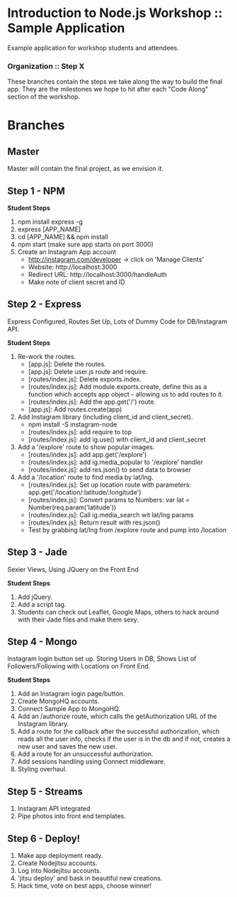 # Introduction to Node.js Workshop :: Sample Application

Example application for workshop students and attendees.

### Organization :: Step X

These branches contain the steps we take along the way to build the final app. They are the milestones we hope to hit after each "Code Along" section of the workshop.

# Branches

## Master

Master will contain the final project, as we envision it.



## Step 1 - NPM

__Student Steps__

1. npm install express -g
2. express [APP_NAME]
3. cd [APP_NAME] && npm install
4. npm start (make sure app starts on port 3000)
5. Create an Instagram App account
    - http://instagram.com/developer -> click on 'Manage Clients'
    - Website: http://localhost:3000
    - Redirect URL: http://localhost:3000/handleAuth
    - Make note of client secret and ID



## Step 2 - Express

Express Configured, Routes Set Up, Lots of Dummy Code for DB/Instagram API.

__Student Steps__

1. Re-work the routes.
	- [app.js]: Delete the routes. 
	- [app.js]: Delete user.js route and require.
	- [routes/index.js]: Delete exports.index.
	- [routes/index.js]: Add module.exports.create, define this as a function which accepts app object - allowing us to add routes to it.
	- [routes/index.js]: Add the app.get('/') route.
	- [app.js]: Add routes.create(app)
2. Add Instagram library (including client_id and client_secret).
	- npm install -S instagram-node
	- [routes/index.js]: add require to top
	- [routes/index.js]: add ig.use() with client_id and client_secret
3. Add a '/explore' route to show popular images.
	- [routes/index.js]: add app.get('/explore')
	- [routes/index.js]: add ig.media_popular to '/explore' handler
	- [routes/index.js]: add res.json() to send data to browser
4. Add a '/location' route to find media by lat/lng.
	- [routes/index.js]: Set up location route with parameters: app.get('/location/:latitude/:longitude')
	- [routes/index.js]: Convert params to Numbers: var lat = Number(req.param('latitude'))
	- [routes/index.js]: Call ig.media_search wit lat/lng params
	- [routes/index.js]: Return result with res.json()
	- Test by grabbing lat/lng from /explore route and pump into /location	 



## Step 3 - Jade

Sexier Views, Using JQuery on the Front End

__Student Steps__

1. Add jQuery.
2. Add a script tag.
3. Students can check out Leaflet, Google Maps, others to hack around with their Jade files and make them sexy.



## Step 4 - Mongo

Instagram login button set up. Storing Users in DB, Shows List of Followers/Following with Locations on Front End.

__Student Steps__

1. Add an Instagram login page/button.
2. Create MongoHQ accounts.
3. Connect Sample App to MongoHQ.
4. Add an /authorize route, which calls the getAuthorization URL of the Instagram library.
5. Add a route for the callback after the successful authorization, which reads all the user info, checks if the user is in the db and if not, creates a new user and saves the new user.
6. Add a route for an unsuccessful authorization.
7. Add sessions handling using Connect middleware.
8. Styling overhaul.  



## Step 5 - Streams

1. Instagram API integrated
2. Pipe photos into front end templates.



## Step 6 - Deploy!

1. Make app deployment ready.
2. Create Nodejitsu accounts.
3. Log into Nodejitsu accounts.
4. 'jitsu deploy' and bask in beautiful new creations.
5. Hack time, vote on best apps, choose winner!



